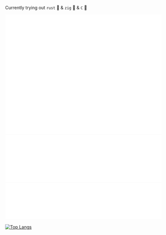 Currently trying out `rust` 🦀 & `zig` 🦖  & `C` 🌊

<picture> <img src="./github-metrics.svg" alt="Metrics"> </picture>
<picture><img src="./metrics.plugin.followup.svg" alt="Metrics"></picture>
<picture><img src="./metrics.plugin.habits.facts.svg" alt="Metrics"></picture>

[![Top Langs](https://github-readme-stats.vercel.app/api/top-langs/?username=CoffeeCoder1015&layout=donut&theme=codeSTACKr)](https://github.com/anuraghazra/github-readme-stats)